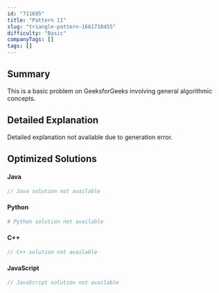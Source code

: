 ```yaml
---
id: "711695"
title: "Pattern 11"
slug: "triangle-pattern-1661718455"
difficulty: "Basic"
companyTags: []
tags: []
---
```


## Summary

This is a basic problem on GeeksforGeeks involving general algorithmic concepts.

## Detailed Explanation

Detailed explanation not available due to generation error.

## Optimized Solutions

#### Java
```java
// Java solution not available
```

#### Python
```python
# Python solution not available
```

#### C++
```cpp
// C++ solution not available
```

#### JavaScript
```javascript
// JavaScript solution not available
```